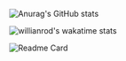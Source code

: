 ![Anurag's GitHub stats](https://github-readme-stats.vercel.app/api?username=Jaron-Wilson&show_icons=true)

![willianrod's wakatime stats](https://github-readme-stats.vercel.app/api/wakatime?username=JA_RON)

![Readme Card](https://github-readme-stats.vercel.app/api/pin/?username=Jaron-Wilson&repo=github-readme-stats)
